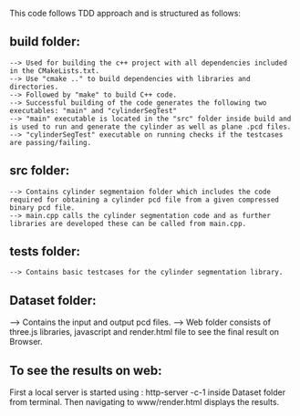 This code follows TDD approach and is structured as follows:

## build folder:
    --> Used for building the c++ project with all dependencies included in the CMakeLists.txt.
    --> Use "cmake .." to build dependencies with libraries and directories.
    --> Followed by "make" to build C++ code.
    --> Successful building of the code generates the following two executables: "main" and "cylinderSegTest"
    --> "main" executable is located in the "src" folder inside build and is used to run and generate the cylinder as well as plane .pcd files.
    --> "cylinderSegTest" executable on running checks if the testcases are passing/failing.
    
## src folder:
    --> Contains cylinder segmentaion folder which includes the code required for obtaining a cylinder pcd file from a given compressed binary pcd file.
    --> main.cpp calls the cylinder segmentation code and as further libraries are developed these can be called from main.cpp.
    
## tests folder:
    --> Contains basic testcases for the cylinder segmentation library.
    
## Dataset folder:
   --> Contains the input and output pcd files.
   --> Web folder consists of three.js libraries, javascript and render.html file to see the final result on Browser.
   
## To see the results on web:
   
   First a local server is started using : http-server -c-1 inside Dataset folder from terminal.
   Then navigating to www/render.html displays the results.
    
